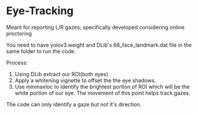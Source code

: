 # Eye-Tracking
Meant for reporting L/R gazes; specifically developed considering online proctoring 

You need to have yolov3.weight and DLib's 68_face_landmark.dat file in the same folder to run the code.

Process:
1. Using DLib extract our ROI(both eyes)
2. Apply a whitening vignette to offset the the eye shadows.
3. Use minmaxloc to identify the brightest portion of ROI which will be the white portion of our eye. The movement of this point helps track gazes.

The code can only identify a gaze but not it's direction.
